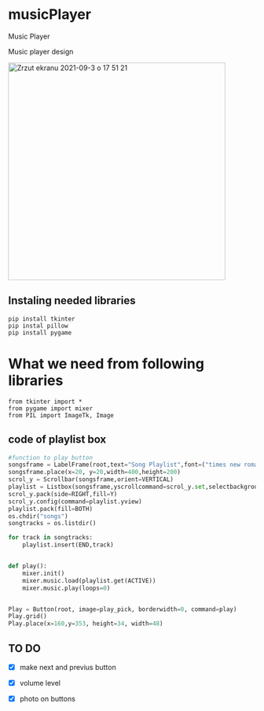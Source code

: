 # musicPlayer
Music Player

Music player design

<img width="442" alt="Zrzut ekranu 2021-09-3 o 17 51 21" src="https://user-images.githubusercontent.com/76879087/132033387-097bff4f-3dda-4d0f-8991-ce12574e11fc.png">

## Instaling needed libraries
```
pip install tkinter
pip instal pillow
pip install pygame
```


# What we need from following libraries
```
from tkinter import *
from pygame import mixer
from PIL import ImageTk, Image
```


## code of playlist box
```Python
#function to play button
songsframe = LabelFrame(root,text="Song Playlist",font=("times new roman",15,"bold"),bg="grey",fg="white",bd=5,relief=GROOVE)
songsframe.place(x=20, y=20,width=400,height=200)
scrol_y = Scrollbar(songsframe,orient=VERTICAL)
playlist = Listbox(songsframe,yscrollcommand=scrol_y.set,selectbackground="gold",selectmode=SINGLE,font=("times new roman",12,"bold"),bg="silver",fg="navyblue",bd=5,relief=GROOVE)
scrol_y.pack(side=RIGHT,fill=Y)
scrol_y.config(command=playlist.yview)
playlist.pack(fill=BOTH)
os.chdir("songs")
songtracks = os.listdir()

for track in songtracks:
	playlist.insert(END,track)


def play():
	mixer.init()
	mixer.music.load(playlist.get(ACTIVE))
	mixer.music.play(loops=0)


Play = Button(root, image=play_pick, borderwidth=0, command=play)
Play.grid()
Play.place(x=160,y=353, height=34, width=48)
```



## TO DO

- [x] make next and previus button
- [x] volume level 
- [x] photo on buttons 




